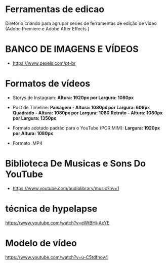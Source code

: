 # Ferramentas de edicao
Diretório criando para agrupar series de ferramentas de edição de vídeo (Adobe Premiere e Adobe After Effects )  

# BANCO DE IMAGENS E VÍDEOS
- https://www.pexels.com/pt-br

# Formatos de vídeos
- Storys de Instagram: **Altura: 1920px por Largura: 1080px** 
- Post de Timeline:
 **Paisagem - Altura: 1080px por Largura: 608px** 
 **Quadrado - Altura: 1080px por Largura: 1080**
 **Retrato - Altura: 1080px por Largura: 1350px** 
- Formato adotado padrão para o YouTube (POR MIM): **Largura: 1920px por Altura: 1080px**

- Formato .MP4

# Biblioteca De Musicas e Sons Do YouTube

- https://www.youtube.com/audiolibrary/music?nv=1

# técnica de hypelapse

https://www.youtube.com/watch?v=eWtBHi-AcYE

# Modelo de vídeo
https://www.youtube.com/watch?v=u-C5tdfnov4


